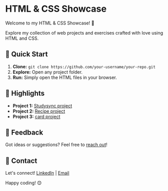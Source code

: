 # HTML & CSS Showcase

Welcome to my HTML & CSS Showcase! 🎉

Explore my collection of web projects and exercises crafted with love using HTML and CSS.

## 🚀 Quick Start

1. **Clone:** `git clone https://github.com/your-username/your-repo.git`
2. **Explore:** Open any project folder.
3. **Run:** Simply open the HTML files in your browser.

## 🌟 Highlights

- **Project 1:** [Studysync project](https://github.com/pradyumna0104/ProjectRepo/tree/main/studysync-project)
- **Project 2:** [Recipe project](https://github.com/pradyumna0104/ProjectRepo/tree/main/recipe-project)
- **Project 3:** [card project](https://github.com/pradyumna0104/ProjectRepo/tree/main/Card-project)

## 📢 Feedback

Got ideas or suggestions? Feel free to [reach out](sahumanika874@gmail.com)!

## 💬 Contact

Let's connect! [LinkedIn](https://www.linkedin.com/in/pradyumna-sahu-5b2800258) | [Email](sahumanika874@gmail.com)

Happy coding! 😊
